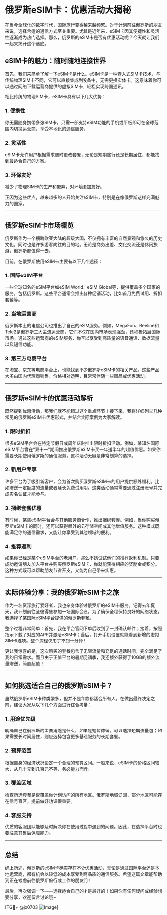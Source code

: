 # 俄罗斯eSIM卡：优惠活动大揭秘

在当今全球化的数字时代，国际旅行变得越来越频繁。对于计划前往俄罗斯的朋友来说，选择合适的通信方式至关重要。尤其是近年来，eSIM卡因其便捷性和灵活性逐渐成为热门选择。那么，俄罗斯的eSIM卡是否有优惠活动呢？今天就让我们一起来揭开这个谜底。

## eSIM卡的魅力：随时随地连接世界

首先，我们来简单了解一下eSIM卡是什么。eSIM卡是一种嵌入式SIM卡技术，与传统物理SIM卡不同，它可以直接集成到设备中，无需更换实体卡。这意味着你可以通过网络下载运营商提供的虚拟SIM卡，轻松实现跨国通讯。

相比传统的物理SIM卡，eSIM卡具有以下几大优势：

### 1. **便携性**  
你无需随身携带多张SIM卡，只需一部支持eSIM功能的手机或平板即可在全球范围内切换运营商，享受本地化的通信服务。

### 2. **灵活性**  
eSIM卡允许用户根据需求随时更改套餐，无论是短期旅行还是长期居住，都能找到最适合自己的方案。

### 3. **环保友好**  
减少了物理SIM卡的生产和废弃，对环境更加友好。

正因为这些优点，越来越多的人开始关注eSIM卡，特别是在像俄罗斯这样充满魅力的国家。

---

## 俄罗斯eSIM卡市场概览

俄罗斯作为一个横跨欧亚大陆的超级大国，不仅拥有丰富的自然景观和悠久的历史文化，同时也是许多游客向往的目的地。无论是商务出差、文化交流还是休闲旅游，俄罗斯都值得一去。

目前，在俄罗斯使用eSIM卡主要有以下几个途径：

### 1. **国际eSIM平台**
一些全球知名的eSIM平台如eSIM World、eSIM Global等，提供覆盖多个国家的服务，包括俄罗斯。这些平台通常会推出各种促销活动，比如首月免费试用、折扣套餐等。

### 2. **当地运营商**
俄罗斯本土的电信公司也推出了自己的eSIM服务。例如，MegaFon、Beeline和Tele2是俄罗斯三大主流运营商，它们不仅在国内市场表现强劲，还积极拓展国际市场。通过这些运营商的eSIM服务，你可以享受到高质量的语音通话、数据流量以及短信功能。

### 3. **第三方电商平台**
在淘宝、京东等电商平台上，也能找到不少俄罗斯eSIM卡的相关产品。这些产品大多由国内代理商销售，价格相对透明，且常常伴随一些赠品或优惠活动。

---

## 俄罗斯eSIM卡的优惠活动解析

既然提到优惠活动，那我们就不能错过这个重点环节！接下来，我将详细列举几种常见的俄罗斯eSIM卡优惠形式，并结合实际案例为大家解读。

### 1. **限时折扣**
很多eSIM平台会在特定节假日或周年庆时推出限时折扣活动。例如，某知名国际eSIM平台曾在“双十一”期间推出俄罗斯eSIM卡买一年送半年的超值优惠。如果你需要长期使用俄罗斯的通信服务，这种活动无疑是非常划算的选择。

### 2. **新用户专享**
许多平台为了吸引新客户，会为首次购买俄罗斯eSIM卡的用户提供额外福利。比如赠送一定额度的流量或者延长免费试用期。这类活动通常需要通过注册账号并完成实名认证才能参与。

### 3. **捆绑套餐优惠**
有时候，某些eSIM平台会与其他服务商合作，推出捆绑套餐。例如，当你购买俄罗斯eSIM卡的同时，还可以获得额外的云存储空间或其他增值服务。这种模式既能满足你的通信需求，又能让你享受到其他领域的便利。

### 4. **推荐返利**
如果你已经是某个eSIM平台的老用户，那么不妨试试他们的推荐返利机制。只要成功邀请朋友加入平台并购买俄罗斯eSIM卡，你就能获得相应的奖励金或积分。这种方式既可以帮助朋友节省开支，又能为自己带来实惠。

---

## 实际体验分享：我的俄罗斯eSIM卡之旅

作为一名资深旅行爱好者，我也亲身体验过俄罗斯的eSIM卡服务。记得去年夏天，我计划前往圣彼得堡参加一场国际会议。为了确保全程保持良好的网络状态，我选择了某国际eSIM平台提供的俄罗斯套餐。

整个过程非常简单：首先，我在平台官网下单后收到了一封确认邮件；接着，按照指示下载了对应的APP并激活eSIM卡；最后，打开手机设置就能看到新增的虚拟SIM卡选项。整个流程仅用了不到十分钟！

更让我惊喜的是，这次购买的套餐包含了无限流量和充足的通话时间，完全满足了我的日常需求。而且由于正值平台的暑期促销季，我还额外获得了10GB的额外流量赠送，简直超值！

---

## 如何挑选适合自己的俄罗斯eSIM卡？

虽然俄罗斯eSIM卡种类繁多，但并不是每款都适合所有人。在做出最终决定之前，建议大家从以下几个方面进行综合考量：

### 1. **用途优先级**
明确自己在俄罗斯的主要用途是什么。如果是短暂停留，可以选择短期流量包；如果需要长时间居住，则应选择包含更多基础服务的长期套餐。

### 2. **预算范围**
根据自身的经济状况设定一个合理的预算区间。一般来说，eSIM卡的价格区间较大，从几十元到几百元不等，务必量力而行。

### 3. **覆盖区域**
检查所选套餐是否覆盖你计划访问的所有地区。俄罗斯地域辽阔，部分地区可能存在信号盲区，提前做好功课很重要。

### 4. **客服支持**
优质的客服团队能够及时解决你在使用过程中遇到的问题。因此，在选择平台时也要注意其售后保障能力。

---

## 总结

综上所述，俄罗斯的eSIM卡确实存在不少优惠活动，无论是通过国际平台还是本地运营商，都有机会以较低的成本享受到高品质的通信服务。希望这篇文章能帮助到正在考虑前往俄罗斯旅行或工作的朋友们！

最后，再次强调一下——选择适合自己的才是最好的！如果你有任何疑问或经验想要分享，欢迎留言讨论哦~

[TG💪+ @jx0703 ![Image](https://github.com/user-attachments/assets/dbca1d08-cadb-493c-b0ec-ad6f7a83f270)]
